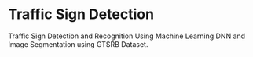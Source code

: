 # Traffic Sign Detection
 
Traffic Sign Detection and Recognition Using Machine Learning DNN and Image Segmentation using GTSRB Dataset.
